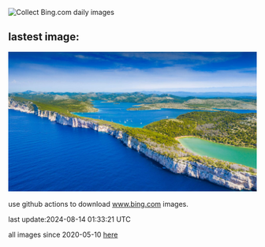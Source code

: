 ![Collect Bing.com daily images](https://github.com/counter2015/bing-daily-images/workflows/Collect%20Bing.com%20daily%20images/badge.svg)
## lastest image:
![](images/DugiOtokCroatia.jpg)

use github actions to download www.bing.com images.

last update:2024-08-14 01:33:21 UTC

all images since 2020-05-10 [here](https://github.com/counter2015/bing-daily-images/tree/master/images) 
